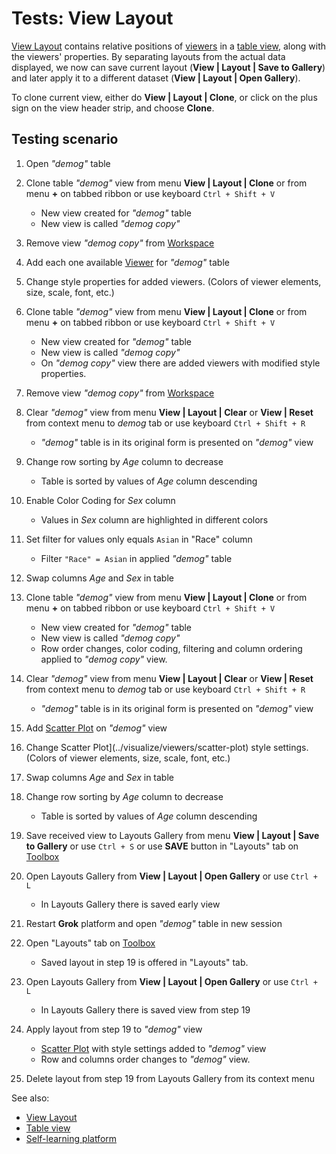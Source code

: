 <!-- TITLE: Tests: View Layout -->
<!-- SUBTITLE: -->

# Tests: View Layout

[View Layout](view-layout.md) contains relative positions of [viewers](../visualize/viewers.md) in a [table view](../overview/table-view.md),
along with the viewers' properties. By separating layouts from the actual data displayed, we now can
save current layout (**View | Layout | Save to Gallery**) and later apply it to a different dataset
(**View | Layout | Open Gallery**). 

To clone current view, either do **View | Layout | Clone**, or click on the plus sign on the view header strip, 
and choose **Clone**.

## Testing scenario

1. Open *"demog"* table

1. Clone table *"demog"* view from menu **View | Layout | Clone** or from menu **+** on tabbed ribbon or use keyboard ```Ctrl + Shift + V```
   * New view created for *"demog"* table 
   * New view is called *"demog copy"*

1. Remove view *"demog copy"* from [Workspace](../overview/workspace.md)

1. Add each one available [Viewer](../visualize/viewers.md) for *"demog"* table 

1. Change style properties for added viewers. (Colors of viewer elements, size, scale, font, etc.)

1. Clone table *"demog"* view from menu **View | Layout | Clone** or from menu **+** on tabbed ribbon or use keyboard ```Ctrl + Shift + V```
   * New view created for *"demog"* table 
   * New view is called *"demog copy"* 
   * On *"demog copy"* view there are added viewers with modified style properties.

1. Remove view *"demog copy"* from [Workspace](../overview/workspace.md)

1. Clear *"demog"* view from menu **View | Layout | Clear** or **View | Reset** from context menu to *demog* tab or use keyboard ```Ctrl + Shift + R```
   * *"demog"* table is in its original form is presented on *"demog"* view
   
1. Change row sorting by *Age* column to decrease
   * Table is sorted by values ​​of *Age* column descending
   
1. Enable Color Coding for *Sex* column
   * Values ​​in *Sex* column are highlighted in different colors

1. Set filter for values ​​only equals ```Asian``` in "Race" column
   * Filter ```"Race" = Asian``` in  applied *"demog"* table
   
1. Swap columns *Age* and *Sex* in table

1. Clone table *"demog"* view from menu **View | Layout | Clone** or from menu **+** on tabbed ribbon or use keyboard ```Ctrl + Shift + V```
   * New view created for *"demog"* table 
   * New view is called *"demog copy"*
   * Row order changes, color coding, filtering and column ordering applied to *"demog copy"* view.

1. Clear *"demog"* view from menu **View | Layout | Clear** or **View | Reset** from context menu to *demog* tab or use keyboard ```Ctrl + Shift + R```
   * *"demog"* table is in its original form is presented on *"demog"* view
  
1. Add [Scatter Plot](../visualize/viewers/scatter-plot.md) on *"demog"* view

1. Change Scatter Plot](../visualize/viewers/scatter-plot) style settings. (Colors of viewer elements, size, scale, font, etc.)

1. Swap columns *Age* and *Sex* in table

1. Change row sorting by *Age* column to decrease
   * Table is sorted by values ​​of *Age* column descending
   
1. Save received view to Layouts Gallery from menu **View | Layout | Save to Gallery** or use ```Ctrl + S``` or use 
   **SAVE** button in "Layouts" tab on [Toolbox](../overview/toolbox.md)

1. Open Layouts Gallery from **View | Layout | Open Gallery** or use ```Ctrl + L```
   * In Layouts Gallery there is saved early view

1. Restart **Grok** platform and open *"demog"* table in new session

1. Open "Layouts" tab on [Toolbox](../overview/toolbox.md)
   * Saved layout in step 19 is offered in "Layouts" tab.
   
1. Open Layouts Gallery from **View | Layout | Open Gallery** or use ```Ctrl + L```
   * In Layouts Gallery there is saved view from step 19
   
1. Apply layout from step 19 to *"demog"* view
   * [Scatter Plot](../visualize/viewers/scatter-plot.md) with style settings added to *"demog"* view
   * Row and columns order changes to *"demog"* view.
   
1. Delete layout from step 19 from Layouts Gallery from its context menu   
   

See also:
* [View Layout](view-layout.md)
* [Table view](../overview/table-view.md)
* [Self-learning platform](../learn/self-learning-platform.md)

